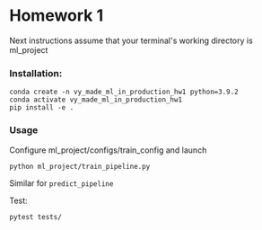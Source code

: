 Homework 1
==============================

Next instructions assume that your terminal's working directory is ml_project 

### Installation:
~~~
conda create -n vy_made_ml_in_production_hw1 python=3.9.2
conda activate vy_made_ml_in_production_hw1
pip install -e .
~~~

### Usage

Configure ml_project/configs/train_config and launch
~~~
python ml_project/train_pipeline.py
~~~

Similar for `predict_pipeline`

Test:
~~~
pytest tests/
~~~
